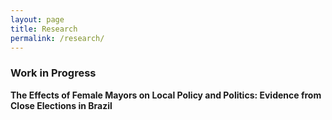 ```yaml
---
layout: page
title: Research
permalink: /research/
---
```


### **Work in Progress**

**The Effects of Female Mayors on Local Policy and Politics: Evidence from Close Elections in Brazil**
